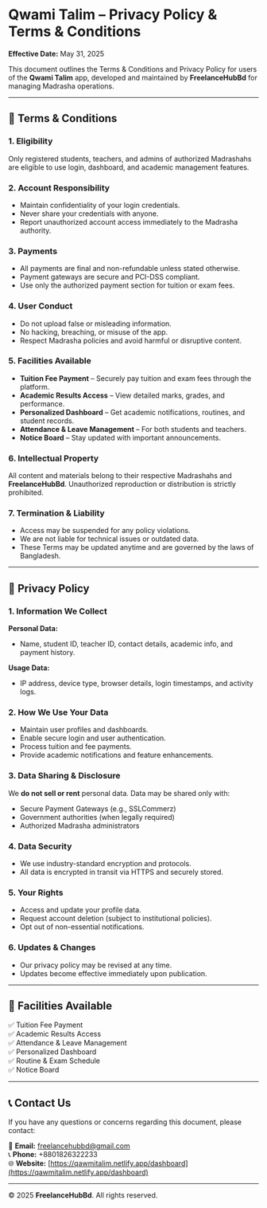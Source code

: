 # Qwami Talim – Privacy Policy & Terms & Conditions

**Effective Date:** May 31, 2025  

This document outlines the Terms & Conditions and Privacy Policy for users of the **Qwami Talim** app, developed and maintained by **FreelanceHubBd** for managing Madrasha operations.

---

## 📜 Terms & Conditions

### 1. Eligibility
Only registered students, teachers, and admins of authorized Madrashahs are eligible to use login, dashboard, and academic management features.

### 2. Account Responsibility
- Maintain confidentiality of your login credentials.  
- Never share your credentials with anyone.  
- Report unauthorized account access immediately to the Madrasha authority.

### 3. Payments
- All payments are final and non-refundable unless stated otherwise.  
- Payment gateways are secure and PCI-DSS compliant.  
- Use only the authorized payment section for tuition or exam fees.

### 4. User Conduct
- Do not upload false or misleading information.  
- No hacking, breaching, or misuse of the app.  
- Respect Madrasha policies and avoid harmful or disruptive content.

### 5. Facilities Available
- **Tuition Fee Payment** – Securely pay tuition and exam fees through the platform.  
- **Academic Results Access** – View detailed marks, grades, and performance.  
- **Personalized Dashboard** – Get academic notifications, routines, and student records.  
- **Attendance & Leave Management** – For both students and teachers.  
- **Notice Board** – Stay updated with important announcements.

### 6. Intellectual Property
All content and materials belong to their respective Madrashahs and **FreelanceHubBd**. Unauthorized reproduction or distribution is strictly prohibited.

### 7. Termination & Liability
- Access may be suspended for any policy violations.  
- We are not liable for technical issues or outdated data.  
- These Terms may be updated anytime and are governed by the laws of Bangladesh.

---

## 🔐 Privacy Policy

### 1. Information We Collect

**Personal Data:**  
- Name, student ID, teacher ID, contact details, academic info, and payment history.

**Usage Data:**  
- IP address, device type, browser details, login timestamps, and activity logs.

### 2. How We Use Your Data
- Maintain user profiles and dashboards.  
- Enable secure login and user authentication.  
- Process tuition and fee payments.  
- Provide academic notifications and feature enhancements.

### 3. Data Sharing & Disclosure
We **do not sell or rent** personal data. Data may be shared only with:
- Secure Payment Gateways (e.g., SSLCommerz)  
- Government authorities (when legally required)  
- Authorized Madrasha administrators

### 4. Data Security
- We use industry-standard encryption and protocols.  
- All data is encrypted in transit via HTTPS and securely stored.

### 5. Your Rights
- Access and update your profile data.  
- Request account deletion (subject to institutional policies).  
- Opt out of non-essential notifications.

### 6. Updates & Changes
- Our privacy policy may be revised at any time.  
- Updates become effective immediately upon publication.

---

## 🧾 Facilities Available
✅ Tuition Fee Payment  
✅ Academic Results Access  
✅ Attendance & Leave Management  
✅ Personalized Dashboard  
✅ Routine & Exam Schedule  
✅ Notice Board  

---

## 📞 Contact Us
If you have any questions or concerns regarding this document, please contact:  

📧 **Email:** freelancehubbd@gmail.com  
📞 **Phone:** +8801826322233  
🌐 **Website:** [https://qawmitalim.netlify.app/dashboard](https://qawmitalim.netlify.app/dashboard)

---

© 2025 **FreelanceHubBd**. All rights reserved.
